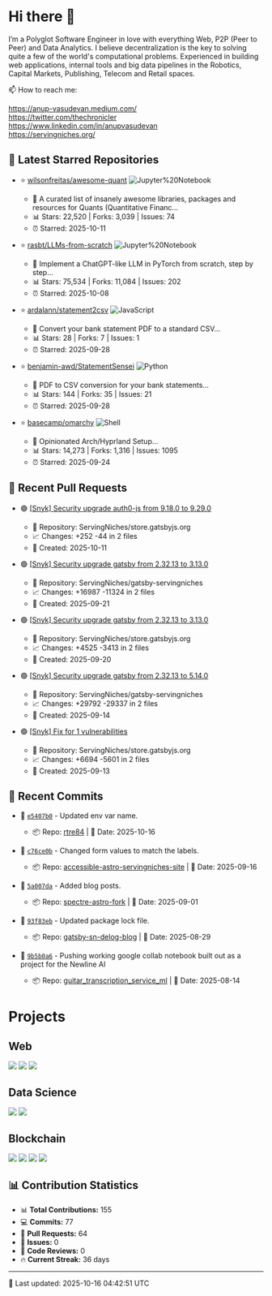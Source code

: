# Hi there 👋

I’m a Polyglot Software Engineer in love with everything Web, P2P (Peer to Peer) and Data Analytics. I believe decentralization is the key to solving quite a few of the world's computational problems. Experienced in building web applications, internal tools and big data pipelines in the Robotics, Capital Markets, Publishing, Telecom and Retail spaces. 

<!--
**rtre84/rtre84** is a ✨ _special_ ✨ repository because its `README.md` (this file) appears on your GitHub profile.

Here are some ideas to get you started:

- 🔭 I’m currently working on ...
- 🌱 I’m currently learning ...
- 👯 I’m looking to collaborate on ...
- 🤔 I’m looking for help with ...
- 💬 Ask me about ...
-->

📫 How to reach me:  
  
https://anup-vasudevan.medium.com/  
https://twitter.com/thechronicler  
https://www.linkedin.com/in/anupvasudevan  
https://servingniches.org/  

## 🌟 Latest Starred Repositories

<!-- STARS:START -->
- ⭐ [wilsonfreitas/awesome-quant](https://github.com/wilsonfreitas/awesome-quant) ![Jupyter%20Notebook](https://img.shields.io/badge/Jupyter%20Notebook-#DA5B0B?style=for-the-badge)
  - 📝 A curated list of insanely awesome libraries, packages and resources for Quants (Quantitative Financ...
  - 📊 Stars: 22,520 | Forks: 3,039 | Issues: 74
  - ⏰ Starred: 2025-10-11

- ⭐ [rasbt/LLMs-from-scratch](https://github.com/rasbt/LLMs-from-scratch) ![Jupyter%20Notebook](https://img.shields.io/badge/Jupyter%20Notebook-#DA5B0B?style=for-the-badge)
  - 📝 Implement a ChatGPT-like LLM in PyTorch from scratch, step by step...
  - 📊 Stars: 75,534 | Forks: 11,084 | Issues: 202
  - ⏰ Starred: 2025-10-08

- ⭐ [ardalann/statement2csv](https://github.com/ardalann/statement2csv) ![JavaScript](https://img.shields.io/badge/JavaScript-#f1e05a?style=for-the-badge)
  - 📝 Convert your bank statement PDF to a standard CSV...
  - 📊 Stars: 28 | Forks: 7 | Issues: 1
  - ⏰ Starred: 2025-09-28

- ⭐ [benjamin-awd/StatementSensei](https://github.com/benjamin-awd/StatementSensei) ![Python](https://img.shields.io/badge/Python-#3572A5?style=for-the-badge)
  - 📝 PDF to CSV conversion for your bank statements...
  - 📊 Stars: 144 | Forks: 35 | Issues: 21
  - ⏰ Starred: 2025-09-28

- ⭐ [basecamp/omarchy](https://github.com/basecamp/omarchy) ![Shell](https://img.shields.io/badge/Shell-#89e051?style=for-the-badge)
  - 📝 Opinionated Arch/Hyprland Setup...
  - 📊 Stars: 14,273 | Forks: 1,316 | Issues: 1095
  - ⏰ Starred: 2025-09-24
<!-- STARS:END -->

## 🔀 Recent Pull Requests

<!-- PRS:START -->
- 🟢 [[Snyk] Security upgrade auth0-js from 9.18.0 to 9.29.0](https://github.com/ServingNiches/store.gatsbyjs.org/pull/87)
  - 📁 Repository: ServingNiches/store.gatsbyjs.org
  - 📈 Changes: +252 -44 in 2 files
  - 📅 Created: 2025-10-11

- 🟢 [[Snyk] Security upgrade gatsby from 2.32.13 to 3.13.0](https://github.com/ServingNiches/gatsby-servingniches/pull/129)
  - 📁 Repository: ServingNiches/gatsby-servingniches
  - 📈 Changes: +16987 -11324 in 2 files
  - 📅 Created: 2025-09-21

- 🟢 [[Snyk] Security upgrade gatsby from 2.32.13 to 3.13.0](https://github.com/ServingNiches/store.gatsbyjs.org/pull/86)
  - 📁 Repository: ServingNiches/store.gatsbyjs.org
  - 📈 Changes: +4525 -3413 in 2 files
  - 📅 Created: 2025-09-20

- 🟢 [[Snyk] Security upgrade gatsby from 2.32.13 to 5.14.0](https://github.com/ServingNiches/gatsby-servingniches/pull/128)
  - 📁 Repository: ServingNiches/gatsby-servingniches
  - 📈 Changes: +29792 -29337 in 2 files
  - 📅 Created: 2025-09-14

- 🟢 [[Snyk] Fix for 1 vulnerabilities](https://github.com/ServingNiches/store.gatsbyjs.org/pull/85)
  - 📁 Repository: ServingNiches/store.gatsbyjs.org
  - 📈 Changes: +6694 -5601 in 2 files
  - 📅 Created: 2025-09-13
<!-- PRS:END -->

## 📝 Recent Commits

<!-- COMMITS:START -->
- 💾 [`e5407b0`](https://github.com/rtre84/rtre84/commit/e5407b0f306beff709ba35f190219d4f3e5edcbd) - Updated env var name.
  - 📦 Repo: [rtre84](https://github.com/rtre84/rtre84) | 📅 Date: 2025-10-16

- 💾 [`c76ce0b`](https://github.com/rtre84/accessible-astro-servingniches-site/commit/c76ce0b8201f8ec1605c6b1e64c97b43f1163038) - Changed form values to match the labels.
  - 📦 Repo: [accessible-astro-servingniches-site](https://github.com/rtre84/accessible-astro-servingniches-site) | 📅 Date: 2025-09-16

- 💾 [`5a007da`](https://github.com/rtre84/spectre-astro-fork/commit/5a007da78366a16b02db4ccd670f68f25dff3c25) - Added blog posts.
  - 📦 Repo: [spectre-astro-fork](https://github.com/rtre84/spectre-astro-fork) | 📅 Date: 2025-09-01

- 💾 [`93f83eb`](https://github.com/rtre84/gatsby-sn-delog-blog/commit/93f83eb9e99b53fdaefd642dd2cc2eb06f2e3dd8) - Updated package lock file.
  - 📦 Repo: [gatsby-sn-delog-blog](https://github.com/rtre84/gatsby-sn-delog-blog) | 📅 Date: 2025-08-29

- 💾 [`9b5b0a6`](https://github.com/rtre84/guitar_transcription_service_ml/commit/9b5b0a6593a4381e177ab290da78d6a535686808) - Pushing working google collab notebook built out as a project for the Newline AI
  - 📦 Repo: [guitar_transcription_service_ml](https://github.com/rtre84/guitar_transcription_service_ml) | 📅 Date: 2025-08-14
<!-- COMMITS:END -->

# Projects

## Web
[![](https://github-readme-stats.vercel.app/api/pin/?username=servingniches&repo=gatsby-servingniches&hide_border=true&theme=dark)](https://github.com/servingniches/gatsby-servingniches)
[![](https://github-readme-stats.vercel.app/api/pin/?username=rtre84&repo=store.gatsbyjs.org&hide_border=true&theme=dark)](https://github.com/rtre84/store.gatsbyjs.org)
[![](https://github-readme-stats.vercel.app/api/pin/?username=rtre84&repo=netlify-stackbit-multi-site-example&hide_border=true&theme=dark)](https://github.com/rtre84/netlify-stackbit-multi-site-example)

## Data Science
[![](https://github-readme-stats.vercel.app/api/pin/?username=rtre84&repo=Spark-Twitter-Sentiment&hide_border=true&theme=dark)](https://github.com/rtre84/Spark-Twitter-Sentiment)
[![](https://github-readme-stats.vercel.app/api/pin/?username=rtre84&repo=guitar_transcription_service_ml&hide_border=true&theme=dark)](https://github.com/rtre84/guitar_transcription_service_ml)

## Blockchain
[![](https://github-readme-stats.vercel.app/api/pin/?username=rtre84&repo=reef-lambda-payments&hide_border=true&theme=dark)](https://github.com/rtre84/reef-lambda-payments)
[![](https://github-readme-stats.vercel.app/api/pin/?username=cbonoz&repo=vocalcoin&hide_border=true&theme=dark)](https://github.com/cbonoz/vocalcoin)
[![](https://github-readme-stats.vercel.app/api/pin/?username=rtre84&repo=crypto-soccer&hide_border=true&theme=dark)](https://github.com/rtre84/crypto-soccer)
[![](https://github-readme-stats.vercel.app/api/pin/?username=rtre84&repo=angular4-truffle-crypto-dapp&hide_border=true&theme=dark)](https://github.com/rtre84/angular4-truffle-crypto-dapp)


## 📊 Contribution Statistics

<!-- STATS:START -->
- 📊 **Total Contributions:** 155
- 💻 **Commits:** 77
- 🔀 **Pull Requests:** 64
- 🐛 **Issues:** 0
- 👀 **Code Reviews:** 0
- 🔥 **Current Streak:** 36 days
<!-- STATS:END -->

---

<!-- UPDATED:START -->
🔄 Last updated: 2025-10-16 04:42:51 UTC
<!-- UPDATED:END -->